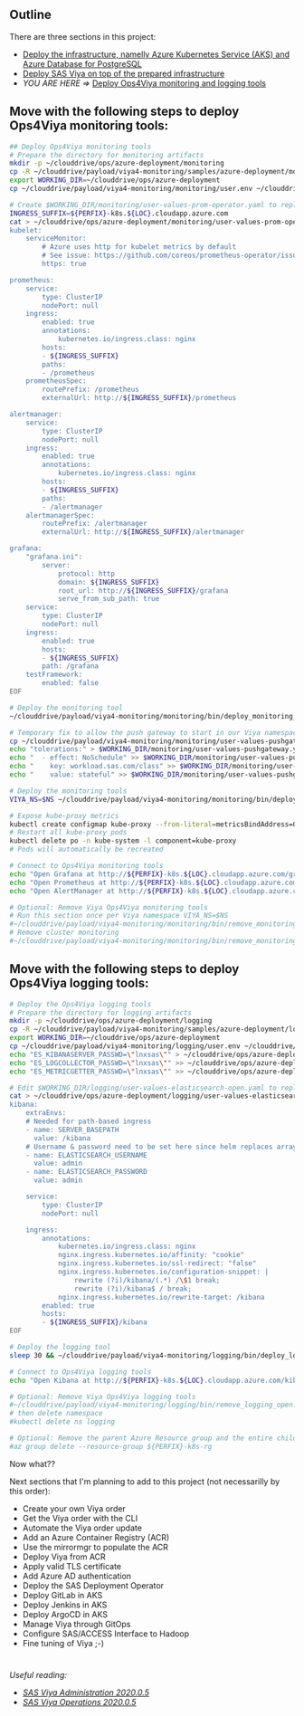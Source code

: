 ## Outline

There are three sections in this project:

- [Deploy the infrastructure, namelly Azure Kubernetes Service (AKS) and Azure Database for PostgreSQL](./1-deploy-aks-postgresql.md)
- [Deploy SAS Viya on top of the prepared infrastructure](./2-deploy-viya.md)
- *YOU ARE HERE =>* [Deploy Ops4Viya monitoring and logging tools](./3-deploy-ops4viya.md)

## Move with the following steps to deploy Ops4Viya monitoring tools:

```bash
## Deploy Ops4Viya monitoring tools
# Prepare the directory for monitoring artifacts
mkdir -p ~/clouddrive/ops/azure-deployment/monitoring
cp -R ~/clouddrive/payload/viya4-monitoring/samples/azure-deployment/monitoring ~/clouddrive/ops/azure-deployment
export WORKING_DIR=~/clouddrive/ops/azure-deployment
cp ~/clouddrive/payload/viya4-monitoring/monitoring/user.env ~/clouddrive/ops/azure-deployment/monitoring

# Create $WORKING_DIR/monitoring/user-values-prom-operator.yaml to replace host.cluster.example.com with ingress host
INGRESS_SUFFIX=${PERFIX}-k8s.${LOC}.cloudapp.azure.com
cat > ~/clouddrive/ops/azure-deployment/monitoring/user-values-prom-operator.yaml << EOF
kubelet:
    serviceMonitor:
        # Azure uses http for kubelet metrics by default
        # See issue: https://github.com/coreos/prometheus-operator/issues/926
        https: true

prometheus:
    service:
        type: ClusterIP
        nodePort: null
    ingress:
        enabled: true
        annotations:
            kubernetes.io/ingress.class: nginx
        hosts:
        - ${INGRESS_SUFFIX}
        paths:
        - /prometheus
    prometheusSpec:
        routePrefix: /prometheus
        externalUrl: http://${INGRESS_SUFFIX}/prometheus

alertmanager:
    service:
        type: ClusterIP
        nodePort: null
    ingress:
        enabled: true
        annotations:
            kubernetes.io/ingress.class: nginx
        hosts:
        - ${INGRESS_SUFFIX}
        paths:
        - /alertmanager
    alertmanagerSpec:
        routePrefix: /alertmanager
        externalUrl: http://${INGRESS_SUFFIX}/alertmanager

grafana:
    "grafana.ini":
        server:
            protocol: http
            domain: ${INGRESS_SUFFIX}
            root_url: http://${INGRESS_SUFFIX}/grafana
            serve_from_sub_path: true
    service:
        type: ClusterIP
        nodePort: null
    ingress:
        enabled: true
        hosts:
        - ${INGRESS_SUFFIX}
        path: /grafana
    testFramework:
        enabled: false
EOF

# Deploy the monitoring tool
~/clouddrive/payload/viya4-monitoring/monitoring/bin/deploy_monitoring_cluster.sh

# Temporary fix to allow the push gateway to start in our Viya namespace
cp ~/clouddrive/payload/viya4-monitoring/monitoring/user-values-pushgateway.yaml $WORKING_DIR/monitoring
echo "tolerations:" > $WORKING_DIR/monitoring/user-values-pushgateway.yaml
echo "  - effect: NoSchedule" >> $WORKING_DIR/monitoring/user-values-pushgateway.yaml
echo "    key: workload.sas.com/class" >> $WORKING_DIR/monitoring/user-values-pushgateway.yaml
echo "    value: stateful" >> $WORKING_DIR/monitoring/user-values-pushgateway.yaml

# Deploy the monitoring tools
VIYA_NS=$NS ~/clouddrive/payload/viya4-monitoring/monitoring/bin/deploy_monitoring_viya.sh

# Expose kube-proxy metrics
kubectl create configmap kube-proxy --from-literal=metricsBindAddress=0.0.0.0:10249 -n kube-system
# Restart all kube-proxy pods
kubectl delete po -n kube-system -l component=kube-proxy
# Pods will automatically be recreated

# Connect to Ops4Viya monitoring tools
echo "Open Grafana at http://${PERFIX}-k8s.${LOC}.cloudapp.azure.com/grafana"
echo "Open Prometheus at http://${PERFIX}-k8s.${LOC}.cloudapp.azure.com/prometheus"
echo "Open AlertManager at http://${PERFIX}-k8s.${LOC}.cloudapp.azure.com/alertmanager"

# Optional: Remove Viya Ops4Viya monitoring tools
# Run this section once per Viya namespace VIYA_NS=$NS
#~/clouddrive/payload/viya4-monitoring/monitoring/bin/remove_monitoring_viya.sh
# Remove cluster monitoring
#~/clouddrive/payload/viya4-monitoring/monitoring/bin/remove_monitoring_cluster.sh
```

## Move with the following steps to deploy Ops4Viya logging tools:

```bash
# Deploy the Ops4Viya logging tools
# Prepare the directory for logging artifacts
mkdir -p ~/clouddrive/ops/azure-deployment/logging
cp -R ~/clouddrive/payload/viya4-monitoring/samples/azure-deployment/logging ~/clouddrive/ops/azure-deployment
export WORKING_DIR=~/clouddrive/ops/azure-deployment
cp ~/clouddrive/payload/viya4-monitoring/logging/user.env ~/clouddrive/ops/azure-deployment/logging
echo "ES_KIBANASERVER_PASSWD=\"lnxsas\"" > ~/clouddrive/ops/azure-deployment/logging/user.env
echo "ES_LOGCOLLECTOR_PASSWD=\"lnxsas\"" >> ~/clouddrive/ops/azure-deployment/logging/user.env
echo "ES_METRICGETTER_PASSWD=\"lnxsas\"" >> ~/clouddrive/ops/azure-deployment/logging/user.env

# Edit $WORKING_DIR/logging/user-values-elasticsearch-open.yaml to replace host.cluster.example.com with ingress host
cat > ~/clouddrive/ops/azure-deployment/logging/user-values-elasticsearch-open.yaml << EOF
kibana:
    extraEnvs:
    # Needed for path-based ingress
    - name: SERVER_BASEPATH
      value: /kibana
    # Username & password need to be set here since helm replaces array values
    - name: ELASTICSEARCH_USERNAME
      value: admin
    - name: ELASTICSEARCH_PASSWORD
      value: admin

    service:
        type: ClusterIP
        nodePort: null

    ingress:
        annotations:
            kubernetes.io/ingress.class: nginx
            nginx.ingress.kubernetes.io/affinity: "cookie"
            nginx.ingress.kubernetes.io/ssl-redirect: "false"
            nginx.ingress.kubernetes.io/configuration-snippet: |
                rewrite (?i)/kibana/(.*) /\$1 break;
                rewrite (?i)/kibana$ / break;
            nginx.ingress.kubernetes.io/rewrite-target: /kibana
        enabled: true
        hosts:
        - ${INGRESS_SUFFIX}/kibana
EOF

# Deploy the logging tool
sleep 30 && ~/clouddrive/payload/viya4-monitoring/logging/bin/deploy_logging_open.sh

# Connect to Ops4Viya logging tools
echo "Open Kibana at http://${PERFIX}-k8s.${LOC}.cloudapp.azure.com/kibana"

# Optional: Remove Viya Ops4Viya logging tools
#~/clouddrive/payload/viya4-monitoring/logging/bin/remove_logging_open.sh
# then delete namespace
#kubectl delete ns logging

# Optional: Remove the parent Azure Resource group and the entire children objects
#az group delete --resource-group ${PERFIX}-k8s-rg
```

Now what??

Next sections that I'm planning to add to this project (not necessarilly by this order):
- Create your own Viya order
- Get the Viya order with the CLI
- Automate the Viya order update
- Add an Azure Container Registry (ACR)
- Use the mirrormgr to populate the ACR
- Deploy Viya from ACR
- Apply valid TLS certificate
- Add Azure AD authentication
- Deploy the SAS Deployment Operator 
- Deploy GitLab in AKS
- Deploy Jenkins in AKS
- Deploy ArgoCD in AKS
- Manage Viya through GitOps
- Configure SAS/ACCESS Interface to Hadoop
- Fine tuning of Viya ;-)

#
*Useful reading:*
- *[SAS Viya Administration 2020.0.5](https://go.documentation.sas.com/?cdcId=sasadmincdc&cdcVersion=v_005&docsetId=sasadminwlcm&docsetTarget=home.htm&locale=en)*
- *[SAS Viya Operations 2020.0.5](https://go.documentation.sas.com/?cdcId=itopscdc&cdcVersion=v_005&docsetId=itopswlcm&docsetTarget=home.htm&locale=en)*